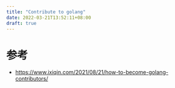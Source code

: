 ```yaml
---
title: "Contribute to golang"
date: 2022-03-21T13:52:11+08:00
draft: true
---
```






# 参考
* https://www.ixiqin.com/2021/08/21/how-to-become-golang-contributors/